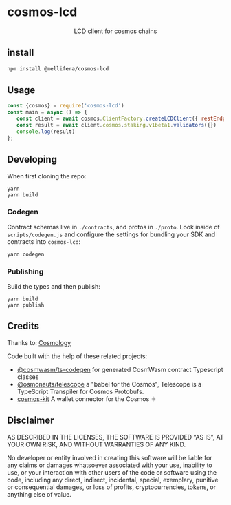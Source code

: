 # cosmos-lcd

<p align="center">
    LCD client for cosmos chains 
</p>


## install

```sh
npm install @mellifera/cosmos-lcd
```
## Usage 
  
```js
const {cosmos} = require('cosmos-lcd')
const main = async () => {
   const client = await cosmos.ClientFactory.createLCDClient({ restEndpoint: REST_URL });
   const result = await client.cosmos.staking.v1beta1.validators({})
   console.log(result)
};
```

## Developing

When first cloning the repo:

```
yarn
yarn build
```

### Codegen

Contract schemas live in `./contracts`, and protos in `./proto`. Look inside of `scripts/codegen.js` and configure the settings for bundling your SDK and contracts into `cosmos-lcd`:

```
yarn codegen
```

### Publishing

Build the types and then publish:

```
yarn build
yarn publish
```
## Credits

Thanks to: [Cosmology](https://cosmology.tech/validator)

Code built with the help of these related projects:

* [@cosmwasm/ts-codegen](https://github.com/CosmWasm/ts-codegen) for generated CosmWasm contract Typescript classes
* [@osmonauts/telescope](https://github.com/osmosis-labs/telescope) a "babel for the Cosmos", Telescope is a TypeScript Transpiler for Cosmos Protobufs.
* [cosmos-kit](https://github.com/cosmology-tech/cosmos-kit) A wallet connector for the Cosmos ⚛️

## Disclaimer

AS DESCRIBED IN THE LICENSES, THE SOFTWARE IS PROVIDED “AS IS”, AT YOUR OWN RISK, AND WITHOUT WARRANTIES OF ANY KIND.

No developer or entity involved in creating this software will be liable for any claims or damages whatsoever associated with your use, inability to use, or your interaction with other users of the code or software using the code, including any direct, indirect, incidental, special, exemplary, punitive or consequential damages, or loss of profits, cryptocurrencies, tokens, or anything else of value.

